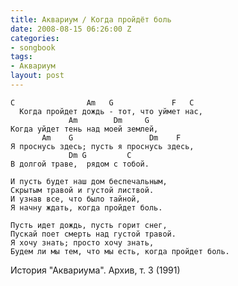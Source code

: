 ```yaml
---
title: Аквариум / Когда пройдёт боль
date: 2008-08-15 06:26:00 Z
categories:
- songbook
tags:
- Аквариум
layout: post
---
```


	C                Am   G             F   C
	  Когда пройдет дождь - тот, что уймет нас,
	             Am        Dm     G
	Когда уйдет тень над моей землей,
	       Am    G                 Dm    F
	Я проснусь здесь; пусть я проснусь здесь,
	             Dm G         C
	В долгой траве,  рядом с тобой.
	
	И пусть будет наш дом беспечальным,
	Скрытым травой и густой листвой.
	И узнав все, что было тайной,
	Я начну ждать, когда пройдет боль.
	
	Пусть идет дождь, пусть горит снег,
	Пускай поет смерть над густой травой.
	Я хочу знать; просто хочу знать,
	Будем ли мы тем, что мы есть, когда пройдет боль.

История "Аквариума". Архив, т. 3 (1991)

